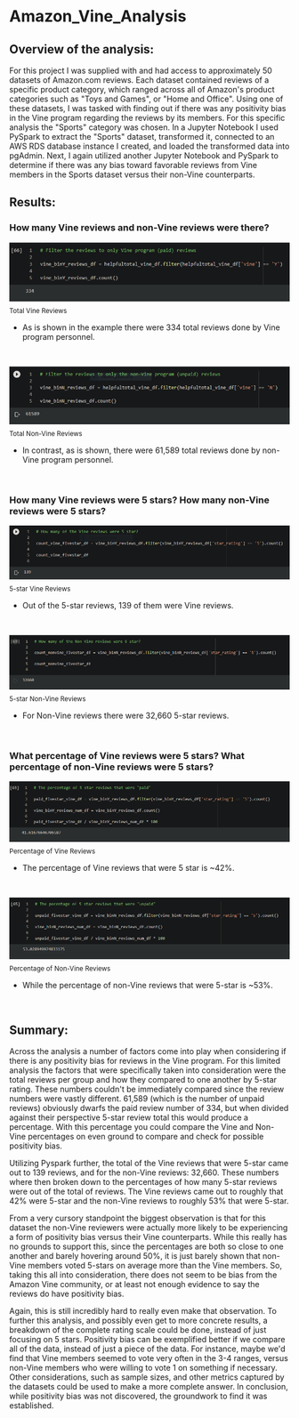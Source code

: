 # Amazon_Vine_Analysis

## Overview of the analysis:
For this project I was supplied with and had access to approximately 50 datasets of Amazon.com reviews. Each dataset contained reviews of a specific product category, which ranged across all of Amazon's product categories such as "Toys and Games", or "Home and Office". Using one of these datasets, I was tasked with finding out if there was any positivity bias in the Vine program regarding the reviews by its members.
For this specific analysis the "Sports" category was chosen. In a Jupyter Notebook I used PySpark to extract the "Sports" dataset, transformed it, connected to an AWS RDS database instance I created, and loaded the transformed data into pgAdmin. Next, I again utilized another Jupyter Notebook and PySpark to determine if there was any bias toward favorable reviews from Vine members in the Sports dataset versus their non-Vine counterparts.


## Results:

### How many Vine reviews and non-Vine reviews were there?

![Total Vine Reviews](Resources/Vine_reviews.png)
<br>
<sub>Total Vine Reviews</sub>

- As is shown in the example there were 334 total reviews done by Vine program personnel.

<br>

![Total Non-Vine Reviews](Resources/NonVine_reviews.png)
<br>
<sub>Total Non-Vine Reviews</sub>

- In contrast, as is shown, there were 61,589 total reviews done by non-Vine program personnel.

<br>

### How many Vine reviews were 5 stars? How many non-Vine reviews were 5 stars?

![5-star Vine Reviews](Resources/5star_Vine_reviews.png)
<br>
<sub>5-star Vine Reviews</sub>

- Out of the 5-star reviews, 139 of them were Vine reviews.

<br>

![5-star Non-Vine Reviews](Resources/5star_NonVine_reviews.png)
<br>
<sub>5-star Non-Vine Reviews</sub>

- For Non-Vine reviews there were 32,660 5-star reviews.

<br>

### What percentage of Vine reviews were 5 stars? What percentage of non-Vine reviews were 5 stars?

![Percentage of Vine Reviews](Resources/Percentage_Vine_reviews.png)
<br>
<sub>Percentage of Vine Reviews</sub>

- The percentage of Vine reviews that were 5 star is ~42%.

<br>

![Percentage of Non-Vine Reviews](Resources/Percentage_NonVine_reviews.png)
<br>
<sub>Percentage of Non-Vine Reviews</sub>

- While the percentage of non-Vine reviews that were 5-star is ~53%.

<br>

## Summary:

Across the analysis a number of factors come into play when considering if there is any positivity bias for reviews in the Vine program. For this limited analysis the factors that were specifically taken into consideration were the total reviews per group and how they compared to one another by 5-star rating. These numbers couldn't be immediately compared since the review numbers were vastly different. 61,589 (which is the number of unpaid reviews) obviously dwarfs the paid review number of 334, but when divided against their perspective 5-star review total this would produce a percentage. With this percentage you could compare the Vine and Non-Vine percentages on even ground to compare and check for possible positivity bias.

Utilizing Pyspark further, the total of the Vine reviews that were 5-star came out to 139 reviews, and for the non-Vine reviews: 32,660. These numbers where then broken down to the percentages of how many 5-star reviews were out of the total of reviews. The Vine reviews came out to roughly that 42% were 5-star and the non-Vine reviews to roughly 53% that were 5-star.

From a very cursory standpoint the biggest observation is that for this dataset the non-Vine reviewers were actually more likely to be experiencing a form of positivity bias versus their Vine counterparts. While this really has no grounds to support this, since the percentages are both so close to one another and barely hovering around 50%, it is just barely shown that non-Vine members voted 5-stars on average more than the Vine members. So, taking this all into consideration, there does not seem to be bias from the Amazon Vine community, or at least not enough evidence to say the reviews do have positivity bias.

Again, this is still incredibly hard to really even make that observation. To further this analysis, and possibly even get to more concrete results, a breakdown of the complete rating scale could be done, instead of just focusing on 5 stars. Positivity bias can be exemplified better if we compare all of the data, instead of just a piece of the data. For instance, maybe we'd find that Vine members seemed to vote very often in the 3-4 ranges, versus non-Vine members who were willing to vote 1 on something if necessary. Other considerations, such as sample sizes, and other metrics captured by the datasets could be used to make a more complete answer. In conclusion, while positivity bias was not discovered, the groundwork to find it was established.
